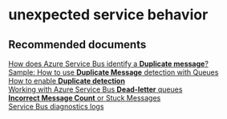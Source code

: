 <properties
	pageTitle="unexpected service behavior"
	description="unexpected service behavior"
	service="microsoft.servicebus"
	resource="namespaces"
	authors="aashu"
	displayOrder=""
	selfHelpType="generic"
	supportTopicIds="32633397,32633398,32633401,32633404,32633406,32633410"
	resourceTags=""
	productPesIds="13186"
	cloudEnvironments="public,BlackForest,Fairfax, MoonCake"
/>

# unexpected service behavior

## **Recommended documents**
[How does Azure Service Bus identify a **Duplicate message**?](https://docs.microsoft.com/azure/service-bus-messaging/duplicate-detection)<br>
[Sample: How to use **Duplicate Message** detection with Queues](https://code.msdn.microsoft.com/Brokered-Messaging-c0acea25)<br>
[How to enable **Duplicate detection**](https://docs.microsoft.com/azure/service-bus-messaging/duplicate-detection#enable-duplicate-detection)<br>
[Working with Azure Service Bus **Dead-letter** queues](https://docs.microsoft.com/azure/service-bus-messaging/service-bus-dead-letter-queues)<br>
[**Incorrect Message Count** or Stuck Messages](https://docs.microsoft.com/azure/service-bus-messaging/service-bus-dead-letter-queues)<br>
[Service Bus diagnostics logs](https://docs.microsoft.com/azure/service-bus-messaging/service-bus-diagnostic-logs)<br>